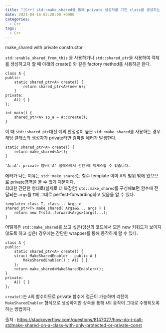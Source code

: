 ```yaml
---
title: "[C++] std::make_shared를 통해 private 생성자를 가진 class를 생성하는 방법"
date: 2021-04-16 02:20:00 +0900
categories:
  - C++
tags:
  - C++
---
```

make_shared with private constructor  

`std::enable_shared_from_this` 을 사용하거나 `std::shared_ptr`을 사용하여 객체를 생성하고자 할 때 아래의 create() 와 같은 factory method를 사용하곤 한다.
```
class A {
public:
    static shared_ptr<A> create() {
        return shared_ptr<A>(new A);
    }
private:
    A() { }
};

int main() {
    shared_ptr<A> sp_a = A::create();
}
```
이 때 `std::shared_ptr`대신 예외 안정성이 높은 `std::make_shared`를 사용하는 경우 해당 클래스의 생성자가 private라면 컴파일 에러가 발생한다.  
```
static shared_ptr<A> create() {
    return make_shared<A>();
}
```
```
'A::A': private 멤버('A' 클래스에서 선언)에 액세스할 수 없습니다.	
```
에러가 나는 이유는 `std::make_shared`는 함수 template 이며 A의 범위 밖에 있으므로 private영역을 볼 수 없기 때문이다.  
최대한 간단한 형태로(실제로 더 복잡함) `std::make_shared`를 구성해보면 함수에 전달되는 `args`를 `T`에 그대로 perfect-forwarding하고 있음을 알 수 있다.
```
template< class T, class... Args >
shared_ptr<T> make_shared( Args&&... args ) {
    return new T(std::forward<Args>(args)...);
}
```
  
어떻게든 `std::make_shared`를 쓰고 싶은(당신의 코드에서 모든 new 키워드가 보이지 않도록 하고 싶은) 경우에는 간단한 wrapper를 통해 동작하게 할 수 있다.  
```
class A {
public:
    static shared_ptr<A> create() {
    struct MakeSharedEnabler : public A {
        MakeSharedEnabler() : A() { }
    };
    return make_shared<MakeSharedEnabler>();
}
private:
    A() { }
};
```
`create()`는 `A`의 함수이므로 private 함수에 접근이 가능하며 리턴이 `MakeSharedEnabler` 형식으로 생성하지만 상속을 통해 `A`의 동작이 그대로 수행되도록 하는 방법이다.


출처 : https://stackoverflow.com/questions/8147027/how-do-i-call-stdmake-shared-on-a-class-with-only-protected-or-private-const
